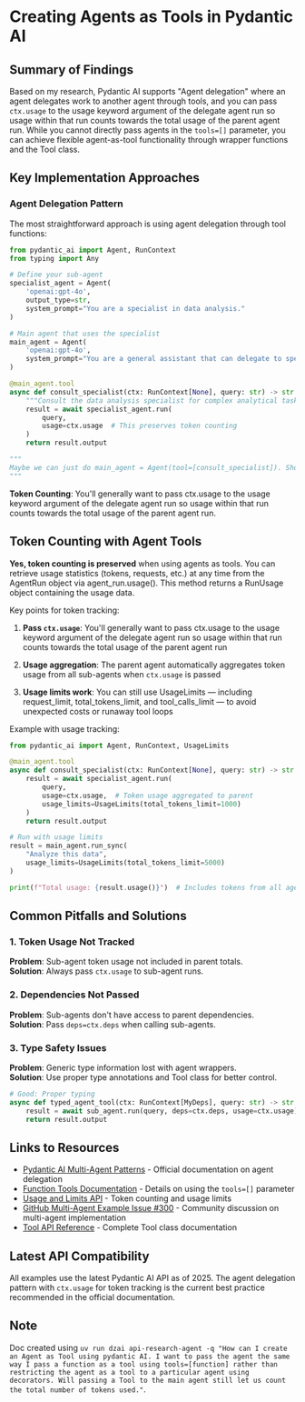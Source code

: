 # Creating Agents as Tools in Pydantic AI

## Summary of Findings

Based on my research, Pydantic AI supports "Agent delegation" where an agent delegates work to another agent through tools, and you can pass `ctx.usage` to the usage keyword argument of the delegate agent run so usage within that run counts towards the total usage of the parent agent run. While you cannot directly pass agents in the `tools=[]` parameter, you can achieve flexible agent-as-tool functionality through wrapper functions and the Tool class.

## Key Implementation Approaches

### Agent Delegation Pattern 

The most straightforward approach is using agent delegation through tool functions:

```python
from pydantic_ai import Agent, RunContext
from typing import Any

# Define your sub-agent
specialist_agent = Agent(
    'openai:gpt-4o',
    output_type=str,
    system_prompt="You are a specialist in data analysis."
)

# Main agent that uses the specialist
main_agent = Agent(
    'openai:gpt-4o',
    system_prompt="You are a general assistant that can delegate to specialists."
)

@main_agent.tool
async def consult_specialist(ctx: RunContext[None], query: str) -> str:
    """Consult the data analysis specialist for complex analytical tasks."""
    result = await specialist_agent.run(
        query, 
        usage=ctx.usage  # This preserves token counting
    )
    return result.output

"""
Maybe we can just do main_agent = Agent(tool=[consult_specialist]). Should work? But how is the context passed?
"""
```

**Token Counting**: You'll generally want to pass ctx.usage to the usage keyword argument of the delegate agent run so usage within that run counts towards the total usage of the parent agent run.


## Token Counting with Agent Tools

**Yes, token counting is preserved** when using agents as tools. You can retrieve usage statistics (tokens, requests, etc.) at any time from the AgentRun object via agent_run.usage(). This method returns a RunUsage object containing the usage data.

Key points for token tracking:

1. **Pass `ctx.usage`**: You'll generally want to pass ctx.usage to the usage keyword argument of the delegate agent run so usage within that run counts towards the total usage of the parent agent run

2. **Usage aggregation**: The parent agent automatically aggregates token usage from all sub-agents when `ctx.usage` is passed

3. **Usage limits work**: You can still use UsageLimits — including request_limit, total_tokens_limit, and tool_calls_limit — to avoid unexpected costs or runaway tool loops

Example with usage tracking:

```python
from pydantic_ai import Agent, RunContext, UsageLimits

@main_agent.tool
async def consult_specialist(ctx: RunContext[None], query: str) -> str:
    result = await specialist_agent.run(
        query,
        usage=ctx.usage,  # Token usage aggregated to parent
        usage_limits=UsageLimits(total_tokens_limit=1000)
    )
    return result.output

# Run with usage limits
result = main_agent.run_sync(
    "Analyze this data",
    usage_limits=UsageLimits(total_tokens_limit=5000)
)

print(f"Total usage: {result.usage()}")  # Includes tokens from all agents
```

## Common Pitfalls and Solutions

### 1. Token Usage Not Tracked
**Problem**: Sub-agent token usage not included in parent totals.  
**Solution**: Always pass `ctx.usage` to sub-agent runs.

### 2. Dependencies Not Passed
**Problem**: Sub-agents don't have access to parent dependencies.  
**Solution**: Pass `deps=ctx.deps` when calling sub-agents.

### 3. Type Safety Issues
**Problem**: Generic type information lost with agent wrappers.  
**Solution**: Use proper type annotations and Tool class for better control.

```python
# Good: Proper typing
async def typed_agent_tool(ctx: RunContext[MyDeps], query: str) -> str:
    result = await sub_agent.run(query, deps=ctx.deps, usage=ctx.usage)
    return result.output
```

## Links to Resources

- [Pydantic AI Multi-Agent Patterns](https://ai.pydantic.dev/multi-agent-applications/) - Official documentation on agent delegation
- [Function Tools Documentation](https://ai.pydantic.dev/tools/) - Details on using the `tools=[]` parameter
- [Usage and Limits API](https://ai.pydantic.dev/api/usage/) - Token counting and usage limits
- [GitHub Multi-Agent Example Issue #300](https://github.com/pydantic/pydantic-ai/issues/300) - Community discussion on multi-agent implementation
- [Tool API Reference](https://ai.pydantic.dev/api/tools/) - Complete Tool class documentation

## Latest API Compatibility

All examples use the latest Pydantic AI API as of 2025. The agent delegation pattern with `ctx.usage` for token tracking is the current best practice recommended in the official documentation.

## Note

Doc created using `uv run dzai api-research-agent -q "How can I create an Agent as Tool using pydantic AI. I want to pass the agent the same way I pass a function as a tool using tools=[function] rather than restricting the agent as a tool to a particular agent using decorators. Will passing a Tool to the main agent still let us count the total number of tokens used."`.
